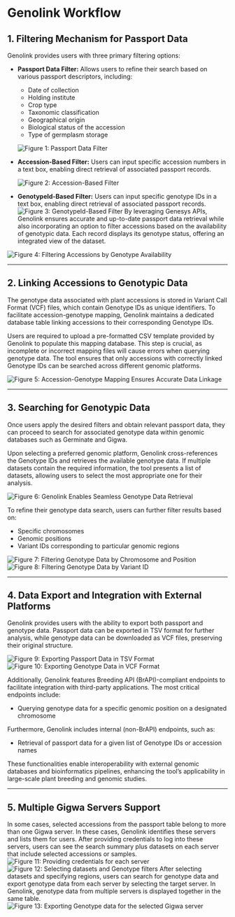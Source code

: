 # Genolink Workflow

## 1. Filtering Mechanism for Passport Data

Genolink provides users with three primary filtering options:

- **Passport Data Filter:** Allows users to refine their search based on various passport descriptors, including:  
  - Date of collection  
  - Holding institute  
  - Crop type  
  - Taxonomic classification  
  - Geographical origin  
  - Biological status of the accession  
  - Type of germplasm storage  

  ![Figure 1: Passport Data Filter](../images/g1.png)

- **Accession-Based Filter:** Users can input specific accession numbers in a text box, enabling direct retrieval of associated passport records.

  ![Figure 2: Accession-Based Filter](../images/g2.png)

- **GenotypeId-Based Filter:** Users can input specific genotype IDs in a text box, enabling direct retrieval of associated passport records.
  ![Figure 3: GenotypeId-Based Filter](../images/g3.png)
By leveraging Genesys APIs, Genolink ensures accurate and up-to-date passport data retrieval while also incorporating an option to filter accessions based on the availability of genotypic data. Each record displays its genotype status, offering an integrated view of the dataset.

![Figure 4: Filtering Accessions by Genotype Availability](../images/g4.png)

---

## 2. Linking Accessions to Genotypic Data

The genotype data associated with plant accessions is stored in Variant Call Format (VCF) files, which contain Genotype IDs as unique identifiers. To facilitate accession-genotype mapping, Genolink maintains a dedicated database table linking accessions to their corresponding Genotype IDs.

Users are required to upload a pre-formatted CSV template provided by Genolink to populate this mapping database. This step is crucial, as incomplete or incorrect mapping files will cause errors when querying genotype data. The tool ensures that only accessions with correctly linked Genotype IDs can be searched across different genomic platforms.

![Figure 5: Accession-Genotype Mapping Ensures Accurate Data Linkage](../images/g5.png)

---

## 3. Searching for Genotypic Data

Once users apply the desired filters and obtain relevant passport data, they can proceed to search for associated genotype data within genomic databases such as Germinate and Gigwa.

Upon selecting a preferred genomic platform, Genolink cross-references the Genotype IDs and retrieves the available genotype data. If multiple datasets contain the required information, the tool presents a list of datasets, allowing users to select the most appropriate one for their analysis.

![Figure 6: Genolink Enables Seamless Genotype Data Retrieval](../images/g7.png)

To refine their genotype data search, users can further filter results based on:  
- Specific chromosomes  
- Genomic positions  
- Variant IDs corresponding to particular genomic regions  

![Figure 7: Filtering Genotype Data by Chromosome and Position](../images/g8.png)  
![Figure 8: Filtering Genotype Data by Variant ID](../images/g9.png)

---

## 4. Data Export and Integration with External Platforms

Genolink provides users with the ability to export both passport and genotype data. Passport data can be exported in TSV format for further analysis, while genotype data can be downloaded as VCF files, preserving their original structure.

![Figure 9: Exporting Passport Data in TSV Format](../images/g10.png)  
![Figure 10: Exporting Genotype Data in VCF Format](../images/g11.png)

Additionally, Genolink features Breeding API (BrAPI)-compliant endpoints to facilitate integration with third-party applications. The most critical endpoints include:  
- Querying genotype data for a specific genomic position on a designated chromosome  

Furthermore, Genolink includes internal (non-BrAPI) endpoints, such as:  
- Retrieval of passport data for a given list of Genotype IDs or accession names  

These functionalities enable interoperability with external genomic databases and bioinformatics pipelines, enhancing the tool’s applicability in large-scale plant breeding and genomic studies.

---

## 5. Multiple Gigwa Servers Support

In some cases, selected accessions from the passport table belong to more than one Gigwa server. In these cases, Genolink identifies these servers and lists them for users. After providing credentials to log into these servers, users can see the search summary plus datasets on each server that include selected accessions or samples.
![Figure 11: Providing credentials for each server](../images/g12.png)
![Figure 12: Selecting datasets and Genotype filters](../images/g13.png)
After selecting datasets and specifying regions, users can search for genotype data and export genotype data from each server by selecting the target server. In Genolink, genotype data from multiple servers is displayed together in the same table.
![Figure 13: Exporting Genotype data for the selected Gigwa server](../images/g14.png)

